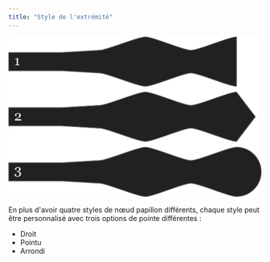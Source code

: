 ```yaml
---
title: "Style de l'extrémité"
---
```


![Trois formes de pointe différentes](endstyle.svg)

En plus d'avoir quatre styles de nœud papillon différents, chaque style peut être personnalisé avec trois options de pointe différentes :

- Droit
- Pointu
- Arrondi





